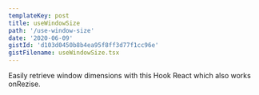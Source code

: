```yaml
---
templateKey: post
title: useWindowSize
path: '/use-window-size'
date: '2020-06-09'
gistId: 'd103d0450b8b4ea95f8ff3d77f1cc96e'
gistFilename: useWindowSize.tsx
---
```


Easily retrieve window dimensions with this Hook React which also works onRezise.
